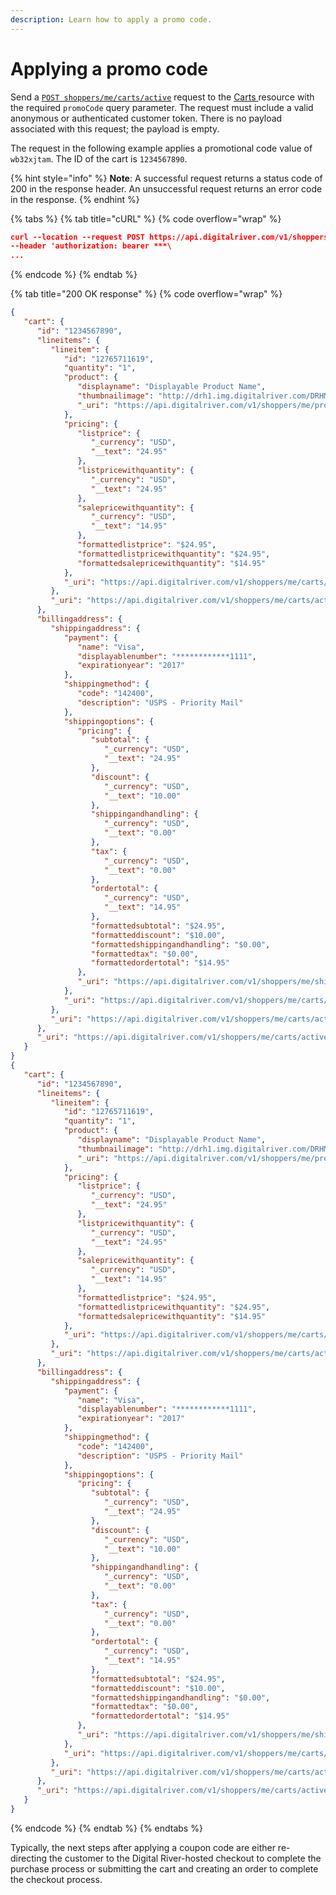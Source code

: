 ```yaml
---
description: Learn how to apply a promo code.
---
```


# Applying a promo code

Send a [`POST shoppers/me/carts/active`](https://www.digitalriver.com/docs/commerce-shopper-api/#tag/Carts/paths/\~1v1\~1shoppers\~1me\~1carts\~1active/post) request to the [Carts ](https://www.digitalriver.com/docs/commerce-shopper-api/#tag/Carts)resource with the required `promoCode` query parameter. The request must include a valid anonymous or authenticated customer token. There is no payload associated with this request; the payload is empty.

The request in the following example applies a promotional code value of `wb32xjtam`. The ID of the cart is `1234567890`.

{% hint style="info" %}
**Note**: A successful request returns a status code of 200 in the response header. An unsuccessful request returns an error code in the response.
{% endhint %}

{% tabs %}
{% tab title="cURL" %}
{% code overflow="wrap" %}
```json
curl --location --request POST https://api.digitalriver.com/v1/shoppers/me/carts/active?promoCode=wb32xjtam
--header 'authorization: bearer ***\ 
...
```
{% endcode %}
{% endtab %}

{% tab title="200 OK response" %}
{% code overflow="wrap" %}
```json
{
   "cart": {
      "id": "1234567890",
      "lineitems": {
         "lineitem": {
            "id": "12765711619",
            "quantity": "1",
            "product": {
               "displayname": "Displayable Product Name",
               "thumbnailimage": "http://drh1.img.digitalriver.com/DRHM/Storefront/images\n/product/thumbnail/small-product-image.jpg",
               "_uri": "https://api.digitalriver.com/v1/shoppers/me/products/232054400"
            },
            "pricing": {
               "listprice": {
                  "_currency": "USD",
                  "__text": "24.95"
               },
               "listpricewithquantity": {
                  "_currency": "USD",
                  "__text": "24.95"
               },
               "salepricewithquantity": {
                  "_currency": "USD",
                  "__text": "14.95"
               },
               "formattedlistprice": "$24.95",
               "formattedlistpricewithquantity": "$24.95",
               "formattedsalepricewithquantity": "$14.95"
            },
            "_uri": "https://api.digitalriver.com/v1/shoppers/me/carts/active /line-items/12765711619"
         },
         "_uri": "https://api.digitalriver.com/v1/shoppers/me/carts/active /line-items"
      },
      "billingaddress": {
         "shippingaddress": {
            "payment": {
               "name": "Visa",
               "displayablenumber": "************1111",
               "expirationyear": "2017"
            },
            "shippingmethod": {
               "code": "142400",
               "description": "USPS - Priority Mail"
            },
            "shippingoptions": {
               "pricing": {
                  "subtotal": {
                     "_currency": "USD",
                     "__text": "24.95"
                  },
                  "discount": {
                     "_currency": "USD",
                     "__text": "10.00"
                  },
                  "shippingandhandling": {
                     "_currency": "USD",
                     "__text": "0.00"
                  },
                  "tax": {
                     "_currency": "USD",
                     "__text": "0.00"
                  },
                  "ordertotal": {
                     "_currency": "USD",
                     "__text": "14.95"
                  },
                  "formattedsubtotal": "$24.95",
                  "formatteddiscount": "$10.00",
                  "formattedshippingandhandling": "$0.00",
                  "formattedtax": "$0.00",
                  "formattedordertotal": "$14.95"
               },
               "_uri": "https://api.digitalriver.com/v1/shoppers/me/shipping-options"
            },
            "_uri": "https://api.digitalriver.com/v1/shoppers/me/carts/active/shipping-address"
         },
         "_uri": "https://api.digitalriver.com/v1/shoppers/me/carts/active/billing-address"
      },
      "_uri": "https://api.digitalriver.com/v1/shoppers/me/carts/active"
   }
}
{
   "cart": {
      "id": "1234567890",
      "lineitems": {
         "lineitem": {
            "id": "12765711619",
            "quantity": "1",
            "product": {
               "displayname": "Displayable Product Name",
               "thumbnailimage": "http://drh1.img.digitalriver.com/DRHM/Storefront/images\n/product/thumbnail/small-product-image.jpg",
               "_uri": "https://api.digitalriver.com/v1/shoppers/me/products/232054400"
            },
            "pricing": {
               "listprice": {
                  "_currency": "USD",
                  "__text": "24.95"
               },
               "listpricewithquantity": {
                  "_currency": "USD",
                  "__text": "24.95"
               },
               "salepricewithquantity": {
                  "_currency": "USD",
                  "__text": "14.95"
               },
               "formattedlistprice": "$24.95",
               "formattedlistpricewithquantity": "$24.95",
               "formattedsalepricewithquantity": "$14.95"
            },
            "_uri": "https://api.digitalriver.com/v1/shoppers/me/carts/active /line-items/12765711619"
         },
         "_uri": "https://api.digitalriver.com/v1/shoppers/me/carts/active /line-items"
      },
      "billingaddress": {
         "shippingaddress": {
            "payment": {
               "name": "Visa",
               "displayablenumber": "************1111",
               "expirationyear": "2017"
            },
            "shippingmethod": {
               "code": "142400",
               "description": "USPS - Priority Mail"
            },
            "shippingoptions": {
               "pricing": {
                  "subtotal": {
                     "_currency": "USD",
                     "__text": "24.95"
                  },
                  "discount": {
                     "_currency": "USD",
                     "__text": "10.00"
                  },
                  "shippingandhandling": {
                     "_currency": "USD",
                     "__text": "0.00"
                  },
                  "tax": {
                     "_currency": "USD",
                     "__text": "0.00"
                  },
                  "ordertotal": {
                     "_currency": "USD",
                     "__text": "14.95"
                  },
                  "formattedsubtotal": "$24.95",
                  "formatteddiscount": "$10.00",
                  "formattedshippingandhandling": "$0.00",
                  "formattedtax": "$0.00",
                  "formattedordertotal": "$14.95"
               },
               "_uri": "https://api.digitalriver.com/v1/shoppers/me/shipping-options"
            },
            "_uri": "https://api.digitalriver.com/v1/shoppers/me/carts/active/shipping-address"
         },
         "_uri": "https://api.digitalriver.com/v1/shoppers/me/carts/active/billing-address"
      },
      "_uri": "https://api.digitalriver.com/v1/shoppers/me/carts/active"
   }
}
```
{% endcode %}
{% endtab %}
{% endtabs %}

Typically, the next steps after applying a coupon code are either re-directing the customer to the Digital River-hosted checkout to complete the purchase process or submitting the cart and creating an order to complete the checkout process.

